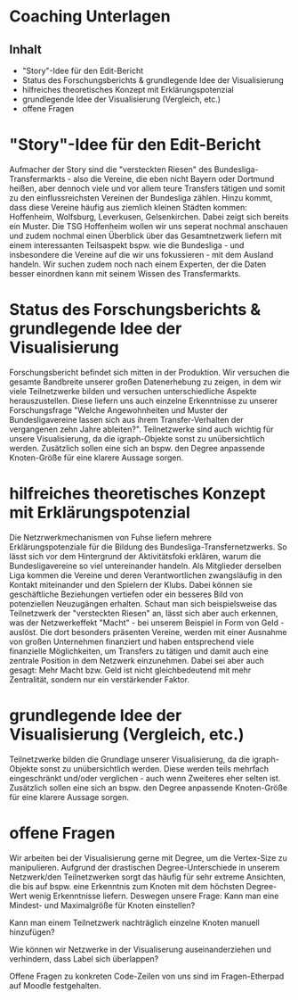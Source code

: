 # Coaching Unterlagen #

## Inhalt
- "Story"-Idee für den Edit-Bericht
- Status des Forschungsberichts & grundlegende Idee der Visualisierung
- hilfreiches theoretisches Konzept mit Erklärungspotenzial
- grundlegende Idee der Visualisierung (Vergleich, etc.)
- offene Fragen

# "Story"-Idee für den Edit-Bericht

Aufmacher der Story sind die "versteckten Riesen" des Bundesliga-Transfermarkts - also die Vereine, die eben nicht Bayern oder Dortmund heißen, aber dennoch viele und vor allem teure Transfers tätigen und somit zu den einflussreichsten Vereinen der Bundesliga zählen. Hinzu kommt, dass diese Vereine häufig aus ziemlich kleinen Städten kommen: Hoffenheim, Wolfsburg, Leverkusen, Gelsenkirchen. Dabei zeigt sich bereits ein Muster. Die TSG Hoffenheim wollen wir uns seperat nochmal anschauen und zudem nochmal einen Überblick über das Gesamtnetzwerk liefern mit einem interessanten Teilsaspekt bspw. wie die Bundesliga - und insbesondere die Vereine auf die wir uns fokussieren - mit dem Ausland handeln. Wir suchen zudem noch nach einem Experten, der die Daten besser einordnen kann mit seinem Wissen des Transfermarkts. 

# Status des Forschungsberichts & grundlegende Idee der Visualisierung

Forschungsbericht befindet sich mitten in der Produktion. Wir versuchen die gesamte Bandbreite unserer großen Datenerhebung zu zeigen, in dem wir viele Teilnetzwerke bilden und versuchen unterschiedliche Aspekte herauszustellen. Diese liefern uns auch einzelne Erkenntnisse zu unserer Forschungsfrage "Welche Angewohnheiten und Muster der Bundesligavereine lassen sich aus ihrem Transfer-Verhalten der vergangenen zehn Jahre ableiten?". Teilnetzwerke sind auch wichtig für unsere Visualisierung, da die igraph-Objekte sonst zu unübersichtlich werden. Zusätzlich sollen eine sich an bspw. den Degree anpassende Knoten-Größe für eine klarere Aussage sorgen. 

# hilfreiches theoretisches Konzept mit Erklärungspotenzial

Die Netzrwerkmechanismen von Fuhse liefern mehrere Erklärungspotenziale für die Bildung des Bundesliga-Transfernetzwerks. So lässt sich vor dem Hintergrund der Aktivitätsfoki erklären, warum die Bundesligavereine so viel untereinander handeln. Als Mitglieder derselben Liga kommen die Vereine und deren Verantwortlichen zwangsläufig in den Kontakt miteinander und den Spielern der Klubs. Dabei können sie geschäftliche Beziehungen vertiefen oder ein besseres Bild von potenziellen Neuzugängen erhalten. Schaut man sich beispielsweise das Teilnetzwerk der "versteckten Riesen" an, lässt sich aber auch erkennen, was der Netzwerkeffekt "Macht" - bei unserem Beispiel in Form von Geld - auslöst. Die dort besonders präsenten Vereine, werden mit einer Ausnahme von großen Unternehmen finanziert und haben entsprechend viele finanzielle Möglichkeiten, um Transfers zu tätigen und damit auch eine zentrale Position in dem Netzwerk einzunehmen. Dabei sei aber auch gesagt: Mehr Macht bzw. Geld ist nicht gleichbedeutend mit mehr Zentralität, sondern nur ein verstärkender Faktor.

# grundlegende Idee der Visualisierung (Vergleich, etc.)

Teilnetzwerke bilden die Grundlage unserer Visualisierung, da die igraph-Objekte sonst zu unübersichtlich werden. Diese werden teils mehrfach eingeschränkt und/oder verglichen - auch wenn Zweiteres eher selten ist. Zusätzlich sollen eine sich an bspw. den Degree anpassende Knoten-Größe für eine klarere Aussage sorgen. 

# offene Fragen

Wir arbeiten bei der Visualisierung gerne mit Degree, um die Vertex-Size zu manipulieren. Aufgrund der drastischen Degree-Unterschiede in unserem Netzwerk/den Teilnetzwerken sorgt das häufig für sehr extreme Ansichten, die bis auf bspw. eine Erkenntnis zum Knoten mit dem höchsten Degree-Wert wenig Erkenntnisse liefern. Deswegen unsere Frage: Kann man eine Mindest- und Maximalgröße für Knoten einstellen?

Kann man einem Teilnetzwerk nachträglich einzelne Knoten manuell hinzufügen?

Wie können wir Netzwerke in der Visualiserung auseinanderziehen und verhindern, dass Label sich überlappen?

Offene Fragen zu konkreten Code-Zeilen von uns sind im Fragen-Etherpad auf Moodle festgehalten.

##
